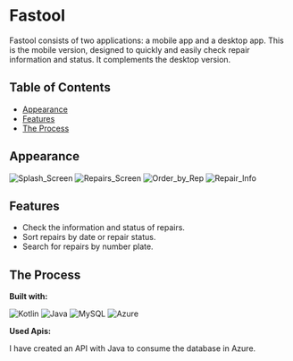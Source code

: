 # Fastool

Fastool consists of two applications: a mobile app and a desktop app. This is the mobile version, designed to quickly and easily check repair information and status. It complements the desktop version.
## Table of Contents
- [Appearance](#appearance)
- [Features](#features)
- [The Process](#the-process)

## Appearance

![Splash_Screen](https://github.com/user-attachments/assets/0571df23-bd18-462b-ba66-07f207e350f0)
![Repairs_Screen](https://github.com/user-attachments/assets/ba9e6417-c0c7-425c-aeb9-5ccc031f053d)
![Order_by_Rep](https://github.com/user-attachments/assets/672fecec-cb68-4b5c-8b6e-8efbf99b1681)
![Repair_Info](https://github.com/user-attachments/assets/372eec42-6c92-4465-9b84-1ba0c5f07ed7)


## Features

- Check the information and status of repairs.
- Sort repairs by date or repair status.
- Search for repairs by number plate.

## The Process

**Built with:**

![Kotlin](https://img.shields.io/badge/Kotlin-B125EA?style=for-the-badge&logo=kotlin&logoColor=white) 
![Java](https://img.shields.io/badge/java-%23ED8B00.svg?style=for-the-badge&logo=openjdk&logoColor=white)
![MySQL](https://img.shields.io/badge/mysql-4479A1.svg?style=for-the-badge&logo=mysql&logoColor=white)
![Azure](https://img.shields.io/badge/azure-%230072C6.svg?style=for-the-badge&logo=microsoftazure&logoColor=white)

**Used Apis:**

I have created an API with Java to consume the database in Azure.
